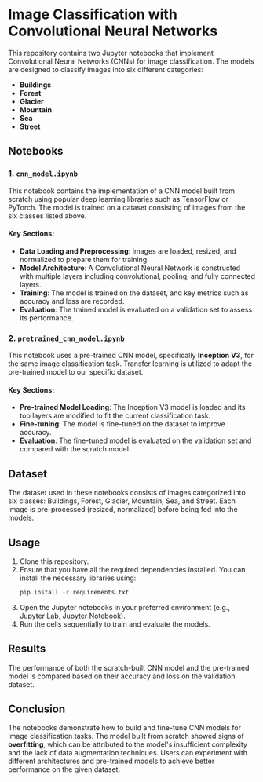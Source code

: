 # Image Classification with Convolutional Neural Networks

This repository contains two Jupyter notebooks that implement Convolutional Neural Networks (CNNs) for image classification. The models are designed to classify images into six different categories:

- **Buildings**
- **Forest**
- **Glacier**
- **Mountain**
- **Sea**
- **Street**

## Notebooks

### 1. `cnn_model.ipynb`
This notebook contains the implementation of a CNN model built from scratch using popular deep learning libraries such as TensorFlow or PyTorch. The model is trained on a dataset consisting of images from the six classes listed above.

#### Key Sections:
- **Data Loading and Preprocessing**: Images are loaded, resized, and normalized to prepare them for training.
- **Model Architecture**: A Convolutional Neural Network is constructed with multiple layers including convolutional, pooling, and fully connected layers.
- **Training**: The model is trained on the dataset, and key metrics such as accuracy and loss are recorded.
- **Evaluation**: The trained model is evaluated on a validation set to assess its performance.

### 2. `pretrained_cnn_model.ipynb`
This notebook uses a pre-trained CNN model, specifically **Inception V3**, for the same image classification task. Transfer learning is utilized to adapt the pre-trained model to our specific dataset.

#### Key Sections:
- **Pre-trained Model Loading**: The Inception V3 model is loaded and its top layers are modified to fit the current classification task.
- **Fine-tuning**: The model is fine-tuned on the dataset to improve accuracy.
- **Evaluation**: The fine-tuned model is evaluated on the validation set and compared with the scratch model.

## Dataset
The dataset used in these notebooks consists of images categorized into six classes: Buildings, Forest, Glacier, Mountain, Sea, and Street. Each image is pre-processed (resized, normalized) before being fed into the models.

## Usage
1. Clone this repository.
2. Ensure that you have all the required dependencies installed. You can install the necessary libraries using:
    ```bash
    pip install -r requirements.txt
    ```
3. Open the Jupyter notebooks in your preferred environment (e.g., Jupyter Lab, Jupyter Notebook).
4. Run the cells sequentially to train and evaluate the models.

## Results
The performance of both the scratch-built CNN model and the pre-trained model is compared based on their accuracy and loss on the validation dataset.

## Conclusion
The notebooks demonstrate how to build and fine-tune CNN models for image classification tasks. The model built from scratch showed signs of **overfitting**, which can be attributed to the model's insufficient complexity and the lack of data augmentation techniques. Users can experiment with different architectures and pre-trained models to achieve better performance on the given dataset.
